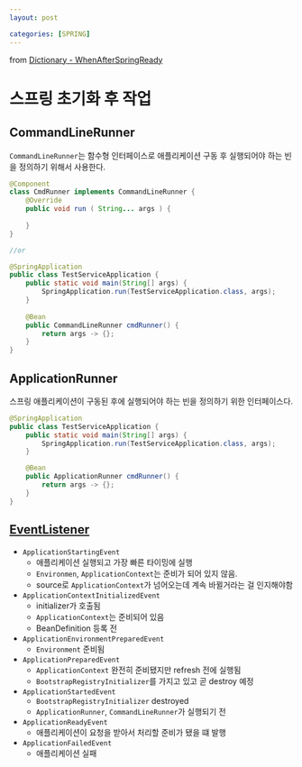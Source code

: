 ```yaml
---
layout: post

categories: [SPRING]
---
```




from [Dictionary - WhenAfterSpringReady](https://github.com/newkayak12/Dictionary/blob/master/spring/27.AfterSpringReady.md)


# 스프링 초기화 후 작업

## CommandLineRunner
`CommandLineRunner`는 함수형 인터페이스로 애플리케이션 구동 후 실행되어야 하는 빈을 정의하기 위해서 사용한다. 

```java
@Component
class CmdRunner implements CommandLineRunner {
    @Override
    public void run ( String... args ) {
        
    }
}

//or

@SpringApplication
public class TestServiceApplication {
    public static void main(String[] args) {
        SpringApplication.run(TestServiceApplication.class, args);
    }
    
    @Bean
    public CommandLineRunner cmdRunner() {
        return args -> {};
    }
}
```

## ApplicationRunner
스프링 애플리케이션이 구동된 후에 실행되어야 하는 빈을 정의하기 위한 인터페이스다.
```java
@SpringApplication
public class TestServiceApplication {
    public static void main(String[] args) {
        SpringApplication.run(TestServiceApplication.class, args);
    }

    @Bean
    public ApplicationRunner cmdRunner() {
        return args -> {};
    }
}
```

## [EventListener](24.SpringEvent.md)

- `ApplicationStartingEvent`
  - 애플리케이션 실행되고 가장 빠른 타이밍에 실행
  - `Environmen`, `ApplicationContext`는 준비가 되어 있지 않음. 
  - source로 `ApplicationContext`가 넘어오는데 계속 바뀔거라는 걸 인지해야함 
- `ApplicationContextInitializedEvent`
  - initializer가 호출됨
  - `ApplicationContext`는 준비되어 있음    
  - BeanDefinition 등록 전
- `ApplicationEnvironmentPreparedEvent`
  - `Environment` 준비됨
- `ApplicationPreparedEvent`
  - `ApplicationContext` 완전히 준비됐지만 refresh 전에 실행됨 
  - `BootstrapRegistryInitializer`를 가지고 있고 곧 destroy 예정
- `ApplicationStartedEvent`
  - `BootstrapRegistryInitializer` destroyed
  - `ApplicationRunner`, `CommandLineRunner`가 실행되기 전
- `ApplicationReadyEvent`
  - 애플리케이션이 요청을 받아서 처리할 준비가 됐을 떄 발행
- `ApplicationFailedEvent`
  - 애플리케이션 실패   